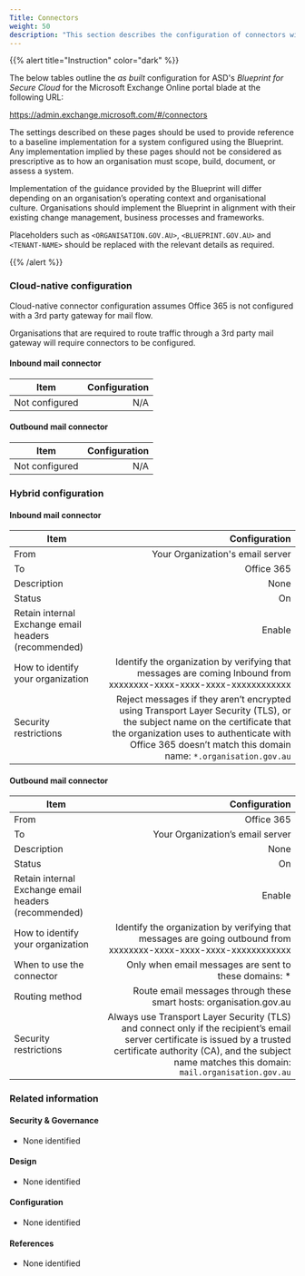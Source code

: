 ```yaml
---
Title: Connectors
weight: 50
description: "This section describes the configuration of connectors within Exchange Online associated with systems built according to guidance in ASD's Blueprint for Secure Cloud."
---
```


{{% alert title="Instruction" color="dark" %}}
 
The below tables outline the *as built* configuration for ASD's *Blueprint for Secure Cloud* for the Microsoft Exchange Online portal blade at the following URL: 
 
https://admin.exchange.microsoft.com/#/connectors
 
The settings described on these pages should be used to provide reference to a baseline implementation for a system configured using the Blueprint. Any implementation implied by these pages should not be considered as prescriptive as to how an organisation must scope, build, document, or assess a system.

Implementation of the guidance provided by the Blueprint will differ depending on an organisation’s operating context and organisational culture. Organisations should implement the Blueprint in alignment with their existing change management, business processes and frameworks.

Placeholders such as `<ORGANISATION.GOV.AU>`, `<BLUEPRINT.GOV.AU>` and `<TENANT-NAME>` should be replaced with the relevant details as required.

{{% /alert %}}

### Cloud-native configuration

Cloud-native connector configuration assumes Office 365 is not configured with a 3rd party gateway for mail flow.

Organisations that are required to route traffic through a 3rd party mail gateway will require connectors to be configured.

#### Inbound mail connector

| Item           | Configuration |
| -------------- | ------------: |
| Not configured |           N/A |

#### Outbound mail connector

| Item           | Configuration |
| -------------- | ------------: |
| Not configured |           N/A |

### Hybrid configuration

#### Inbound mail connector

| Item                                                 |                                                                                                                                                                                                                            Configuration |
| ---------------------------------------------------- | ---------------------------------------------------------------------------------------------------------------------------------------------------------------------------------------------------------------------------------------: |
| From                                                 |                                                                                                                                                                                                         Your Organization's email server |
| To                                                   |                                                                                                                                                                                                                               Office 365 |
| Description                                          |                                                                                                                                                                                                                                     None |
| Status                                               |                                                                                                                                                                                                                                       On |
| Retain internal Exchange email headers (recommended) |                                                                                                                                                                                                                                   Enable |
| How to identify your organization                    |                                                                                                                        Identify the organization by verifying that messages are coming Inbound from xxxxxxxx-xxxx-xxxx-xxxx-xxxxxxxxxxxx |
| Security restrictions                                | Reject messages if they aren’t encrypted using Transport Layer Security (TLS), or the subject name on the certificate that the organization uses to authenticate with Office 365 doesn’t match this domain name: `*.organisation.gov.au` |


#### Outbound mail connector

| Item                                                 |                                                                                                                                                                                                                  Configuration |
| ---------------------------------------------------- | -----------------------------------------------------------------------------------------------------------------------------------------------------------------------------------------------------------------------------: |
| From                                                 |                                                                                                                                                                                                                     Office 365 |
| To                                                   |                                                                                                                                                                                               Your Organization’s email server |
| Description                                          |                                                                                                                                                                                                                           None |
| Status                                               |                                                                                                                                                                                                                             On |
| Retain internal Exchange email headers (recommended) |                                                                                                                                                                                                                         Enable |
| How to identify your organization                    |                                                                                                              Identify the organization by verifying that messages are going outbound from xxxxxxxx-xxxx-xxxx-xxxx-xxxxxxxxxxxx |
| When to use the connector                            |                                                                                                                                                                          Only when email messages are sent to these domains: * |
| Routing method                                       |                                                                                                                                                            Route email messages through these smart hosts: organisation.gov.au |
| Security restrictions                                | Always use Transport Layer Security (TLS) and connect only if the recipient’s email server certificate is issued by a trusted certificate authority (CA), and the subject name matches this domain: `mail.organisation.gov.au` |

### Related information

#### Security & Governance

* None identified
  
#### Design

* None identified
  
#### Configuration

* None identified

#### References

* None identified
